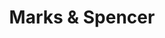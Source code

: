 ---
title: "Marks & Spencer"
url: /thane/marks-and-spencer-eastern-express-highway/
shop: clothes
---